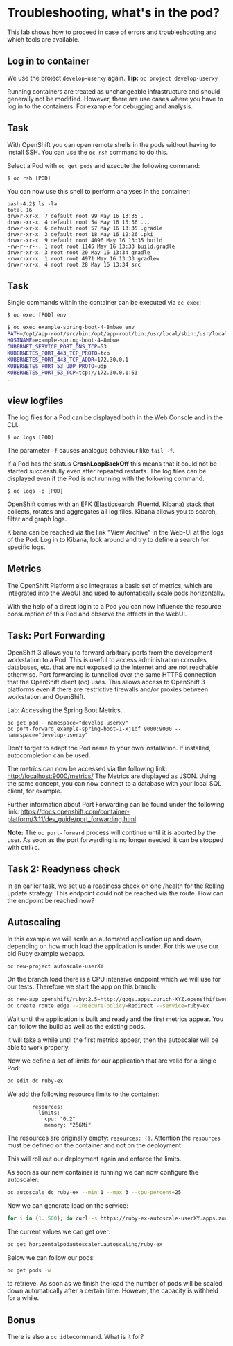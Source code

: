 # Troubleshooting, what's in the pod?

This lab shows how to proceed in case of errors and troubleshooting and which tools are available.

## Log in to container

We use the project `develop-userxy` again. **Tip:** `oc project develop-userxy`

Running containers are treated as unchangeable infrastructure and should generally not be modified. However, there are use cases where you have to log in to the containers. For example for debugging and analysis.

## Task

With OpenShift you can open remote shells in the pods without having to install SSH. You can use the `oc rsh` command to do this.

Select a Pod with `oc get pods` and execute the following command:
```
$ oc rsh [POD]
```

You can now use this shell to perform analyses in the container:

```
bash-4.2$ ls -la
total 16
drwxr-xr-x. 7 default root 99 May 16 13:35 .
drwxr-xr-x. 4 default root 54 May 16 13:36 ...
drwxr-xr-x. 6 default root 57 May 16 13:35 .gradle
drwxr-xr-x. 3 default root 18 May 16 12:26 .pki
drwxr-xr-x. 9 default root 4096 May 16 13:35 build
-rw-r--r--. 1 root root 1145 May 16 13:33 build.gradle
drwxr-xr-x. 3 root root 20 May 16 13:34 gradle
-rwxr-xr-x. 1 root root 4971 May 16 13:33 gradlew
drwxr-xr-x. 4 root root 28 May 16 13:34 src
```

## Task

Single commands within the container can be executed via `oc exec`:

```
$ oc exec [POD] env
```


```bash
$ oc exec example-spring-boot-4-8mbwe env
PATH=/opt/app-root/src/bin:/opt/app-root/bin:/usr/local/sbin:/usr/local/bin:/usr/sbin:/usr/bin:/sbin:/bin
HOSTNAME=example-spring-boot-4-8mbwe
CUBERNET_SERVICE_PORT_DNS_TCP=53
KUBERNETES_PORT_443_TCP_PROTO=tcp
KUBERNETES_PORT_443_TCP_ADDR=172.30.0.1
KUBERNETES_PORT_53_UDP_PROTO=udp
KUBERNETES_PORT_53_TCP=tcp://172.30.0.1:53
...
```

## view logfiles

The log files for a Pod can be displayed both in the Web Console and in the CLI.

```
$ oc logs [POD]
```

The parameter `-f` causes analogue behaviour like `tail -f`.

If a Pod has the status **CrashLoopBackOff** this means that it could not be started successfully even after repeated restarts. The log files can be displayed even if the Pod is not running with the following command.

 ```
$ oc logs -p [POD]
```

OpenShift comes with an EFK (Elasticsearch, Fluentd, Kibana) stack that collects, rotates and aggregates all log files. Kibana allows you to search, filter and graph logs.

Kibana can be reached via the link "View Archive" in the Web-UI at the logs of the Pod. Log in to Kibana, look around and try to define a search for specific logs.

## Metrics

The OpenShift Platform also integrates a basic set of metrics, which are integrated into the WebUI and used to automatically scale pods horizontally.

With the help of a direct login to a Pod you can now influence the resource consumption of this Pod and observe the effects in the WebUI.

## Task: Port Forwarding

OpenShift 3 allows you to forward arbitrary ports from the development workstation to a Pod. This is useful to access administration consoles, databases, etc. that are not exposed to the Internet and are not reachable otherwise. Port forwarding is tunnelled over the same HTTPS connection that the OpenShift client (oc) uses. This allows access to OpenShift 3 platforms even if there are restrictive firewalls and/or proxies between workstation and OpenShift.

Lab: Accessing the Spring Boot Metrics.

```
oc get pod --namespace="develop-userxy"
oc port-forward example-spring-boot-1-xj1df 9000:9000 --namespace="develop-userxy"
```

Don't forget to adapt the Pod name to your own installation. If installed, autocompletion can be used.

The metrics can now be accessed via the following link: [http://localhost:9000/metrics/](http://localhost:9000/metrics/) The Metrics are displayed as JSON. Using the same concept, you can now connect to a database with your local SQL client, for example.

Further information about Port Forwarding can be found under the following link: https://docs.openshift.com/container-platform/3.11/dev_guide/port_forwarding.html

**Note:** The `oc port-forward` process will continue until it is aborted by the user. As soon as the port forwarding is no longer needed, it can be stopped with ctrl+c.

## Task 2: Readyness check

In an earlier task, we set up a readiness check on one /health for the Rolling update strategy. This endpoint could not be reached via the route. How can the endpoint be reached now?

## Autoscaling

In this example we will scale an automated application up and down, depending on how much load the application is under. For this we use our old Ruby example webapp.

```
oc new-project autoscale-userXY
```

On the branch load there is a CPU intensive endpoint which we will use for our tests. Therefore we start the app on this branch:

```bash
oc new-app openshift/ruby:2.5~http://gogs.apps.zurich-XYZ.opensfhiftworkshop.com/ocpadmin/ruby-ex.git#load
oc create route edge --insecure-policy=Redirect --service=ruby-ex
```

Wait until the application is built and ready and the first metrics appear. You can follow the build as well as the existing pods.

It will take a while until the first metrics appear, then the autoscaler will be able to work properly.

Now we define a set of limits for our application that are valid for a single Pod:

```bash
oc edit dc ruby-ex
```

We add the following resource limits to the container:

```
        resources:
          limits:
            cpu: "0.2"
            memory: "256Mi"
```

The resources are originally empty: `resources: {}`. Attention the `resources` must be defined on the container and not on the deployment.

This will roll out our deployment again and enforce the limits.

As soon as our new container is running we can now configure the autoscaler:

```bash
oc autoscale dc ruby-ex --min 1 --max 3 --cpu-percent=25
```

Now we can generate load on the service:

```bash
for i in {1..500}; do curl -s https://ruby-ex-autoscale-userXY.apps.zurich-XYZ.openshiftworkshop.com/load ; done;
```

The current values we can get over:

```bash
oc get horizontalpodautoscaler.autoscaling/ruby-ex
```
Below we can follow our pods:

```bash
oc get pods -w
```

to retrieve. As soon as we finish the load the number of pods will be scaled down automatically after a certain time. However, the capacity is withheld for a while.

## Bonus

There is also a `oc idle`command. What is it for?
